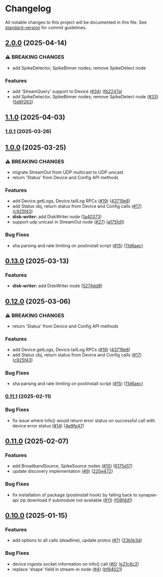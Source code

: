 # Changelog

All notable changes to this project will be documented in this file. See [standard-version](https://github.com/conventional-changelog/standard-version) for commit guidelines.

## [2.0.0](https://github.com/sciencecorp/synapse-typescript/compare/synapse-v1.0.0...synapse-v2.0.0) (2025-04-14)


### ⚠ BREAKING CHANGES

* add SpikeDetector, SpikeBinner nodes; remove SpikeDetect node

### Features

* add 'StreamQuery' support to Device ([#34](https://github.com/sciencecorp/synapse-typescript/issues/34)) ([fb2247a](https://github.com/sciencecorp/synapse-typescript/commit/fb2247afb23347d1ca23e9b1c1be10849b7e0f94))
* add SpikeDetector, SpikeBinner nodes; remove SpikeDetect node ([#33](https://github.com/sciencecorp/synapse-typescript/issues/33)) ([5d6f263](https://github.com/sciencecorp/synapse-typescript/commit/5d6f2639e2235be97811818a15f9fb73edf82f85))

## [1.1.0](https://github.com/sciencecorp/synapse-typescript/compare/v1.0.1...v1.1.0) (2025-04-03)

### [1.0.1](https://github.com/sciencecorp/synapse-typescript/compare/v1.0.0...v1.0.1) (2025-03-26)

## [1.0.0](https://github.com/sciencecorp/synapse-typescript/compare/synapse-v0.12.0...synapse-v1.0.0) (2025-03-25)


### ⚠ BREAKING CHANGES

* migrate StreamOut from UDP multicast to UDP unicast
* return 'Status' from Device and Config API methods

### Features

* add Device.getLogs, Device.tailLog RPCs ([#19](https://github.com/sciencecorp/synapse-typescript/issues/19)) ([43719e8](https://github.com/sciencecorp/synapse-typescript/commit/43719e819157b7ccb43ffccc927a26704fda7064))
* add Status obj, return status from Device and Config calls ([#17](https://github.com/sciencecorp/synapse-typescript/issues/17)) ([c925f43](https://github.com/sciencecorp/synapse-typescript/commit/c925f436e23226be78421986e8f3172c8b89aa35))
* **disk-writer:** add DiskWriter node ([1a40373](https://github.com/sciencecorp/synapse-typescript/commit/1a4037355fcd846b25de93b53416119569ca0e22))
* support udp unicast in StreamOut node ([#27](https://github.com/sciencecorp/synapse-typescript/issues/27)) ([a175fd1](https://github.com/sciencecorp/synapse-typescript/commit/a175fd1fb79b6d9c30769a13d0d71fa3873b6718))


### Bug Fixes

* sha parsing and rate limiting on postinstall script ([#15](https://github.com/sciencecorp/synapse-typescript/issues/15)) ([11d6aec](https://github.com/sciencecorp/synapse-typescript/commit/11d6aec97154e6485e2f9588ad274d69bf57c9f4))

## [0.13.0](https://github.com/sciencecorp/synapse-typescript/compare/v0.12.0...v0.13.0) (2025-03-13)


### Features

* **disk-writer:** add DiskWriter node ([5274dd8](https://github.com/sciencecorp/synapse-typescript/commit/5274dd8ece541e388811c2a8e06b4919e1451c5a))

## [0.12.0](https://github.com/sciencecorp/synapse-typescript/compare/v0.11.1...v0.12.0) (2025-03-06)


### ⚠ BREAKING CHANGES

* return 'Status' from Device and Config API methods

### Features

* add Device.getLogs, Device.tailLog RPCs ([#19](https://github.com/sciencecorp/synapse-typescript/issues/19)) ([43719e8](https://github.com/sciencecorp/synapse-typescript/commit/43719e819157b7ccb43ffccc927a26704fda7064))
* add Status obj, return status from Device and Config calls ([#17](https://github.com/sciencecorp/synapse-typescript/issues/17)) ([c925f43](https://github.com/sciencecorp/synapse-typescript/commit/c925f436e23226be78421986e8f3172c8b89aa35))


### Bug Fixes

* sha parsing and rate limiting on postinstall script ([#15](https://github.com/sciencecorp/synapse-typescript/issues/15)) ([11d6aec](https://github.com/sciencecorp/synapse-typescript/commit/11d6aec97154e6485e2f9588ad274d69bf57c9f4))

### [0.11.1](https://github.com/sciencecorp/synapse-typescript/compare/v0.11.0...v0.11.1) (2025-02-11)


### Bug Fixes

* fix issue where Info() would return error status on successful call with device error status ([#14](https://github.com/sciencecorp/synapse-typescript/issues/14)) ([4e9fe47](https://github.com/sciencecorp/synapse-typescript/commit/4e9fe471c19906652e9931dc34397f9c4df805b0))

## [0.11.0](https://github.com/sciencecorp/synapse-typescript/compare/v0.10.0...v0.11.0) (2025-02-07)


### Features

* add BroadbandSource, SpikeSource nodes ([#10](https://github.com/sciencecorp/synapse-typescript/issues/10)) ([6175d17](https://github.com/sciencecorp/synapse-typescript/commit/6175d1726784c194a154e1a9154bd6841b7073f7))
* update discovery implementation ([#9](https://github.com/sciencecorp/synapse-typescript/issues/9)) ([220e472](https://github.com/sciencecorp/synapse-typescript/commit/220e47268382f7ac34a70848d000f8f301d8f342))


### Bug Fixes

* fix installation of package (postinstall hook) by falling back to synapse-api zip download if submodule not available ([#11](https://github.com/sciencecorp/synapse-typescript/issues/11)) ([f06f4d1](https://github.com/sciencecorp/synapse-typescript/commit/f06f4d170800f36d85aa80c3e47bdfbbd7d69551))

## [0.10.0](https://github.com/sciencecorp/synapse-typescript/compare/v0.9.0...v0.10.0) (2025-01-15)


### Features

* add options to all calls (deadline), update protos ([#7](https://github.com/sciencecorp/synapse-typescript/issues/7)) ([23b1e3d](https://github.com/sciencecorp/synapse-typescript/commit/23b1e3da3b3e79f4cb9da7bc11e631a99e67c408))


### Bug Fixes

* device ingests socket information on info() call ([#5](https://github.com/sciencecorp/synapse-typescript/issues/5)) ([e21c6c2](https://github.com/sciencecorp/synapse-typescript/commit/e21c6c240858ae09a6d2e05b63e97bdd3be066a0))
* replace 'shape' field in stream-in node ([#4](https://github.com/sciencecorp/synapse-typescript/issues/4)) ([bf84021](https://github.com/sciencecorp/synapse-typescript/commit/bf8402159305e3fdbc5ee959dc93a91d27dfbef4))
